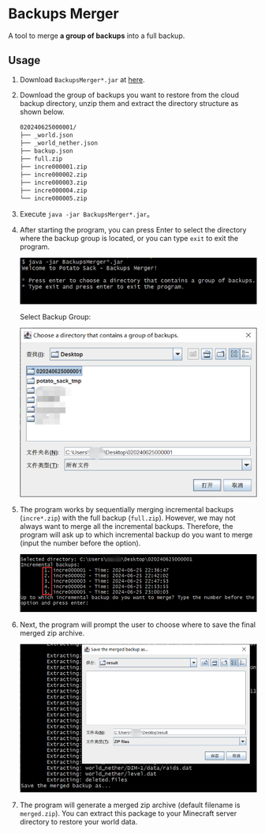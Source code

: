 # Backups Merger

A tool to merge **a group of backups** into a full backup.

## Usage

1. Download `BackupsMerger*.jar` at [here](https://github.com/Bottle-M/PotatoSack/releases/latest).  
2. Download the group of backups you want to restore from the cloud backup directory, unzip them and extract the directory structure as shown below.    

    ```text
    020240625000001/
    ├── _world.json
    ├── _world_nether.json
    ├── backup.json
    ├── full.zip
    ├── incre000001.zip
    ├── incre000002.zip
    ├── incre000003.zip
    ├── incre000004.zip
    └── incre000005.zip  
    ```

3. Execute `java -jar BackupsMerger*.jar`。

4. After starting the program, you can press Enter to select the directory where the backup group is located, or you can type `exit` to exit the program.  
   
    ![Start Program](pics/StartProgram.png)  

    Select Backup Group:  

    ![Select Backup Group](pics/SelectBackup.png)  

5. The program works by sequentially merging incremental backups (`incre*.zip`) with the full backup (`full.zip`). However, we may not always want to merge all the incremental backups. Therefore, the program will ask up to which incremental backup do you want to merge (input the number before the option).

    ![Up to which incre](pics/UpToWhichIncre.png)  

6. Next, the program will prompt the user to choose where to save the final merged zip archive.   

    ![Where to save](pics/SaveMergedAs.png)  

7. The program will generate a merged zip archive (default filename is `merged.zip`). You can extract this package to your Minecraft server directory to restore your world data.  